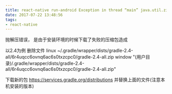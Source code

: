 ```yaml
---
title: react-native run-android Exception in thread “main” java.util.zip.ZipException
date: 2017-07-22 13:48:56
tags:
- react-native
---
```


抛解压错误， 是由于安装环境的时候下载了失败的压缩包造成

以2.4为例
删除文件
linux ~/.gradle/wrapper/dists/gradle-2.4-all/6r4uqcc6ovnq6ac6s0txzcpc0/gradle-2.4-all.zip
window "(用户目录)/.gradle/wrapper/dists/gradle-2.4-all/6r4uqcc6ovnq6ac6s0txzcpc0/gradle-2.4-all.zip"

下载新的包 https://services.gradle.org/distributions 并替换上面的文件(注意本机安装的版本)



